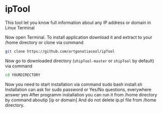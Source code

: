 # ipTool
This tool let you know full information about any IP address or domain in Linux Terminal

Now open Terminal.
To install application download it and extract to your /home directory or clone via command

```sh
git clone https://github.com/artgonatiacool/ipTool
```

Now go to downloaded directory (```shipTool-master``` or ```shipTool``` by default) via command

```sh
cd YOURDIRECTORY
```

Now you need to start installation via command
sudo bash install.sh
Installation can ask for sudo password or Yes/No questions, everywhere answer yes
After programm installation you can run it from /home directory by command
aboutip [ip or domain]
And do not delete ip.pl file from /home directory.
